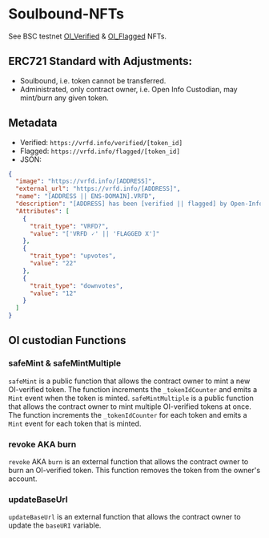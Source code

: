 # Soulbound-NFTs
See BSC testnet [OI_Verified](https://testnet.bscscan.com/address/0x8A585c907645e768DAB31f0747d21c35D2Da7953#code) & [OI_Flagged](https://testnet.bscscan.com/token/0x5f4c4f81d8c0cf1e3e1422b831ed2a489cb48ad7#code) NFTs.

## ERC721 Standard with Adjustments:
- Soulbound, i.e. token cannot be transferred.
- Administrated, only contract owner, i.e. Open Info Custodian, may mint/burn any given token.

## Metadata
- Verified: `https://vrfd.info/verified/[token_id]`
- Flagged: `https://vrfd.info/flagged/[token_id]`
- JSON: 
```json
{
  "image": "https://vrfd.info/[ADDRESS]",
  "external_url": "https://vrfd.info/[ADDRESS]",
  "name": "[ADDRESS || ENS-DOMAIN].VRFD",
  "description": "[ADDRESS] has been [verified || flagged] by Open-Info, with a Souldbound-NFT.",
  "Attributes": [
    {
      "trait_type": "VRFD?",
      "value": "['VRFD 🗸' || 'FLAGGED X']"
    },
    {
      "trait_type": "upvotes",
      "value": "22"
    },
    {
      "trait_type": "downvotes",
      "value": "12"
    }
  ]
}
```

## OI custodian Functions

### safeMint & safeMintMultiple
`safeMint` is a public function that allows the contract owner to mint a new OI-verified token. The function increments the `_tokenIdCounter` and emits a `Mint` event when the token is minted.
`safeMintMultiple` is a public function that allows the contract owner to mint multiple OI-verified tokens at once. The function increments the `_tokenIdCounter` for each token and emits a `Mint` event for each token that is minted.

### revoke AKA burn
`revoke` AKA `burn` is an external function that allows the contract owner to burn an OI-verified token. This function removes the token from the owner's account.

### updateBaseUrl
`updateBaseUrl` is an external function that allows the contract owner to update the `baseURI` variable.
